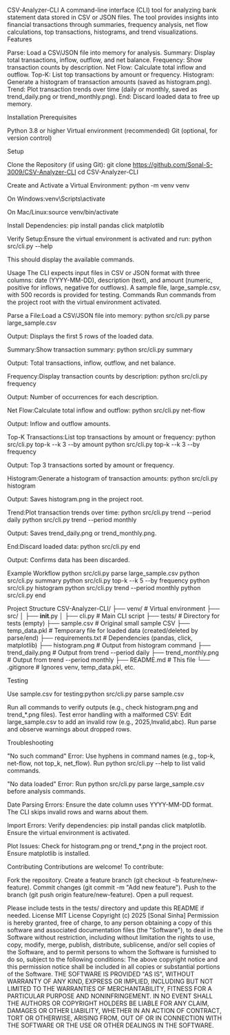 CSV-Analyzer-CLI
A command-line interface (CLI) tool for analyzing bank statement data stored in CSV or JSON files. The tool provides insights into financial transactions through summaries, frequency analysis, net flow calculations, top transactions, histograms, and trend visualizations.
Features

Parse: Load a CSV/JSON file into memory for analysis.
Summary: Display total transactions, inflow, outflow, and net balance.
Frequency: Show transaction counts by description.
Net Flow: Calculate total inflow and outflow.
Top-K: List top transactions by amount or frequency.
Histogram: Generate a histogram of transaction amounts (saved as histogram.png).
Trend: Plot transaction trends over time (daily or monthly, saved as trend_daily.png or trend_monthly.png).
End: Discard loaded data to free up memory.

Installation
Prerequisites

Python 3.8 or higher
Virtual environment (recommended)
Git (optional, for version control)

Setup

Clone the Repository (if using Git):
git clone <https://github.com/Sonal-S-3009/CSV-Analyzer-CLI>
cd CSV-Analyzer-CLI


Create and Activate a Virtual Environment:
python -m venv venv


On Windows:venv\Scripts\activate


On Mac/Linux:source venv/bin/activate




Install Dependencies:
pip install pandas click matplotlib


Verify Setup:Ensure the virtual environment is activated and run:
python src/cli.py --help

This should display the available commands.


Usage
The CLI expects input files in CSV or JSON format with three columns: date (YYYY-MM-DD), description (text), and amount (numeric, positive for inflows, negative for outflows). A sample file, large_sample.csv, with 500 records is provided for testing.
Commands
Run commands from the project root with the virtual environment activated.

Parse a File:Load a CSV/JSON file into memory:
python src/cli.py parse large_sample.csv

Output: Displays the first 5 rows of the loaded data.

Summary:Show transaction summary:
python src/cli.py summary

Output: Total transactions, inflow, outflow, and net balance.

Frequency:Display transaction counts by description:
python src/cli.py frequency

Output: Number of occurrences for each description.

Net Flow:Calculate total inflow and outflow:
python src/cli.py net-flow

Output: Inflow and outflow amounts.

Top-K Transactions:List top transactions by amount or frequency:
python src/cli.py top-k --k 3 --by amount
python src/cli.py top-k --k 3 --by frequency

Output: Top 3 transactions sorted by amount or frequency.

Histogram:Generate a histogram of transaction amounts:
python src/cli.py histogram

Output: Saves histogram.png in the project root.

Trend:Plot transaction trends over time:
python src/cli.py trend --period daily
python src/cli.py trend --period monthly

Output: Saves trend_daily.png or trend_monthly.png.

End:Discard loaded data:
python src/cli.py end

Output: Confirms data has been discarded.


Example Workflow
python src/cli.py parse large_sample.csv
python src/cli.py summary
python src/cli.py top-k --k 5 --by frequency
python src/cli.py histogram
python src/cli.py trend --period monthly
python src/cli.py end

Project Structure
CSV-Analyzer-CLI/
├── venv/                    # Virtual environment
├── src/
│   ├── __init__.py
│   ├── cli.py              # Main CLI script
├── tests/                   # Directory for tests (empty)
├── sample.csv              # Original small sample CSV
├── temp_data.pkl           # Temporary file for loaded data (created/deleted by parse/end)
├── requirements.txt        # Dependencies (pandas, click, matplotlib)
├── histogram.png           # Output from histogram command
├── trend_daily.png         # Output from trend --period daily
├── trend_monthly.png       # Output from trend --period monthly
├── README.md               # This file
└── .gitignore              # Ignores venv, temp_data.pkl, etc.

Testing

Use sample.csv for testing:python src/cli.py parse sample.csv


Run all commands to verify outputs (e.g., check histogram.png and trend_*.png files).
Test error handling with a malformed CSV:
Edit large_sample.csv to add an invalid row (e.g., 2025,Invalid,abc).
Run parse and observe warnings about dropped rows.



Troubleshooting

"No such command" Error:
Use hyphens in command names (e.g., top-k, net-flow, not top_k, net_flow).
Run python src/cli.py --help to list valid commands.


"No data loaded" Error:
Run python src/cli.py parse large_sample.csv before analysis commands.


Date Parsing Errors:
Ensure the date column uses YYYY-MM-DD format.
The CLI skips invalid rows and warns about them.


Import Errors:
Verify dependencies: pip install pandas click matplotlib.
Ensure the virtual environment is activated.


Plot Issues:
Check for histogram.png or trend_*.png in the project root.
Ensure matplotlib is installed.



Contributing
Contributions are welcome! To contribute:

Fork the repository.
Create a feature branch (git checkout -b feature/new-feature).
Commit changes (git commit -m "Add new feature").
Push to the branch (git push origin feature/new-feature).
Open a pull request.

Please include tests in the tests/ directory and update this README if needed.
License
MIT License
Copyright (c) 2025 [Sonal Sinha]
Permission is hereby granted, free of charge, to any person obtaining a copy of this software and associated documentation files (the "Software"), to deal in the Software without restriction, including without limitation the rights to use, copy, modify, merge, publish, distribute, sublicense, and/or sell copies of the Software, and to permit persons to whom the Software is furnished to do so, subject to the following conditions:
The above copyright notice and this permission notice shall be included in all copies or substantial portions of the Software.
THE SOFTWARE IS PROVIDED "AS IS", WITHOUT WARRANTY OF ANY KIND, EXPRESS OR IMPLIED, INCLUDING BUT NOT LIMITED TO THE WARRANTIES OF MERCHANTABILITY, FITNESS FOR A PARTICULAR PURPOSE AND NONINFRINGEMENT. IN NO EVENT SHALL THE AUTHORS OR COPYRIGHT HOLDERS BE LIABLE FOR ANY CLAIM, DAMAGES OR OTHER LIABILITY, WHETHER IN AN ACTION OF CONTRACT, TORT OR OTHERWISE, ARISING FROM, OUT OF OR IN CONNECTION WITH THE SOFTWARE OR THE USE OR OTHER DEALINGS IN THE SOFTWARE.
